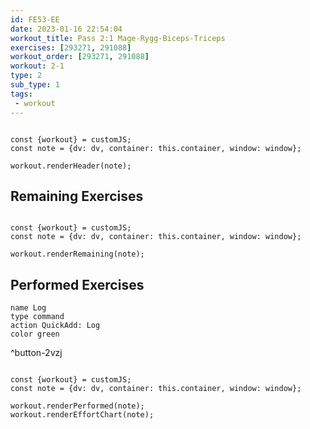 ```yaml
---
id: FE53-EE
date: 2023-01-16 22:54:04
workout_title: Pass 2:1 Mage-Rygg-Biceps-Triceps
exercises: [293271, 291088]
workout_order: [293271, 291088]
workout: 2-1
type: 2
sub_type: 1
tags:
 - workout
---
```


```dataviewjs

const {workout} = customJS;
const note = {dv: dv, container: this.container, window: window};

workout.renderHeader(note);

```

## Remaining Exercises
```dataviewjs

const {workout} = customJS;
const note = {dv: dv, container: this.container, window: window};

workout.renderRemaining(note);

```

## Performed Exercises
```button
name Log
type command
action QuickAdd: Log
color green
```
^button-2vzj
```dataviewjs

const {workout} = customJS;
const note = {dv: dv, container: this.container, window: window};

workout.renderPerformed(note);
workout.renderEffortChart(note);

```